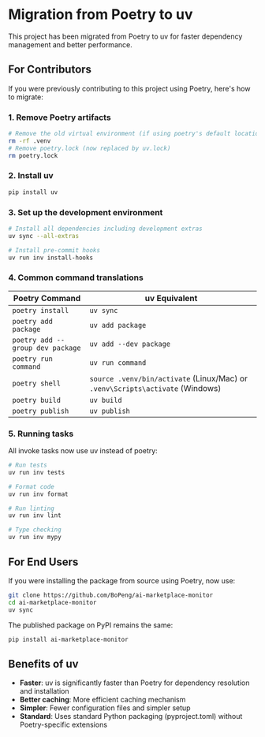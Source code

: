 # Migration from Poetry to uv

This project has been migrated from Poetry to uv for faster dependency management and better performance.

## For Contributors

If you were previously contributing to this project using Poetry, here's how to migrate:

### 1. Remove Poetry artifacts
```bash
# Remove the old virtual environment (if using poetry's default location)
rm -rf .venv
# Remove poetry.lock (now replaced by uv.lock)
rm poetry.lock
```

### 2. Install uv
```bash
pip install uv
```

### 3. Set up the development environment
```bash
# Install all dependencies including development extras
uv sync --all-extras

# Install pre-commit hooks
uv run inv install-hooks
```

### 4. Common command translations

| Poetry Command                   | uv Equivalent                                                                 |
| -------------------------------- | ----------------------------------------------------------------------------- |
| `poetry install`                 | `uv sync`                                                                     |
| `poetry add package`             | `uv add package`                                                              |
| `poetry add --group dev package` | `uv add --dev package`                                                        |
| `poetry run command`             | `uv run command`                                                              |
| `poetry shell`                   | `source .venv/bin/activate` (Linux/Mac) or `.venv\Scripts\activate` (Windows) |
| `poetry build`                   | `uv build`                                                                    |
| `poetry publish`                 | `uv publish`                                                                  |

### 5. Running tasks
All invoke tasks now use uv instead of poetry:
```bash
# Run tests
uv run inv tests

# Format code
uv run inv format

# Run linting
uv run inv lint

# Type checking
uv run inv mypy
```

## For End Users

If you were installing the package from source using Poetry, now use:

```bash
git clone https://github.com/BoPeng/ai-marketplace-monitor
cd ai-marketplace-monitor
uv sync
```

The published package on PyPI remains the same:
```bash
pip install ai-marketplace-monitor
```

## Benefits of uv

- **Faster**: uv is significantly faster than Poetry for dependency resolution and installation
- **Better caching**: More efficient caching mechanism
- **Simpler**: Fewer configuration files and simpler setup
- **Standard**: Uses standard Python packaging (pyproject.toml) without Poetry-specific extensions